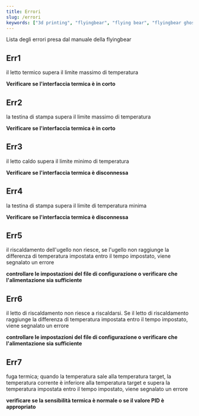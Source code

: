 ```yaml
---
title: Errori
slug: /errori
keywords: ["3d printing", "flyingbear", "flying bear", "flyingbear ghost", "errors", "manual"]
---
```


Lista degli errori presa dal manuale della flyingbear

## Err1

il letto termico supera il limite massimo di temperatura

**Verificare se l'interfaccia termica è in corto**

## Err2

la testina di stampa supera il limite massimo di temperatura

**Verificare se l'interfaccia termica è in corto**

## Err3

il letto caldo supera il limite minimo di temperatura

**Verificare se l'interfaccia termica è disconnessa**

## Err4

la testina di stampa supera il limite di temperatura minima

**Verificare se l'interfaccia termica è disconnessa**

## Err5

il riscaldamento dell'ugello non riesce, se l'ugello non raggiunge la differenza di temperatura impostata entro il tempo impostato, viene segnalato un errore

**controllare le impostazioni del file di configurazione o verificare che l'alimentazione sia sufficiente**

## Err6

il letto di riscaldamento non riesce a riscaldarsi. Se il letto di riscaldamento raggiunge la differenza di temperatura impostata entro il tempo impostato, viene segnalato un errore

**controllare le impostazioni del file di configurazione o verificare che l'alimentazione sia sufficiente**

## Err7

fuga termica; quando la temperatura sale alla temperatura target, la temperatura corrente è inferiore alla temperatura target e supera la temperatura impostata entro il tempo impostato, viene segnalato un errore 

**verificare se la sensibilità termica è normale o se il valore PID è appropriato**
